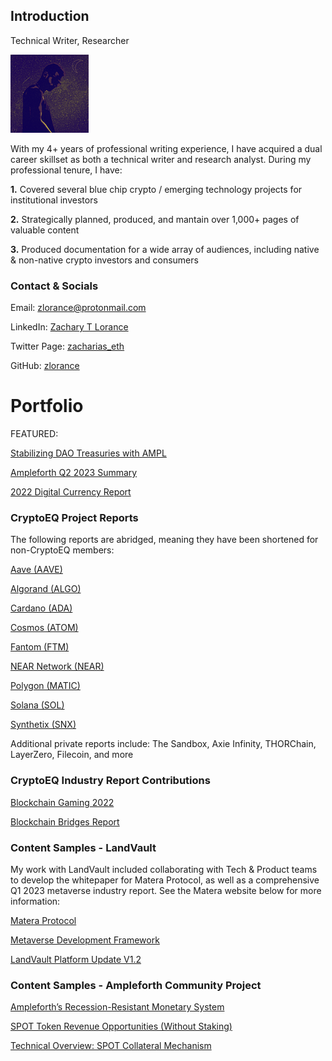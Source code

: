 ## Introduction

Technical Writer, Researcher


![profile_picture](profile-pic.png)


With my 4+ years of professional writing experience, I have acquired a dual career skillset as both a technical writer and research analyst. 
During my professional tenure, I have:

**1.** Covered several blue chip crypto / emerging technology projects for institutional investors

**2.** Strategically planned, produced, and mantain over 1,000+ pages of valuable content

**3.** Produced documentation for a wide array of audiences, including native & non-native crypto investors and consumers


### Contact & Socials

Email: zlorance@protonmail.com

LinkedIn: 
[Zachary T Lorance](https://www.linkedin.com/in/zacharytlorance/)

Twitter Page:
[zacharias_eth](https://twitter.com/zacharias_eth)

GitHub:
[zlorance](https://github.com/zlorance)


# Portfolio

FEATURED:

[Stabilizing DAO Treasuries with AMPL](https://medium.com/@documentingampl/stabilizing-dao-treasuries-with-ampleforth-an-elastic-supply-approach-for-long-term-resilience-in-1ce7b0958989)

[Ampleforth Q2 2023 Summary]([https://documentingampl.medium.com/documenting-ampl-spot-q1-2023-performance-summary-c82225e19dbe](https://medium.com/@documentingampl/documenting-ampl-spot-q2-2023-performance-summary-f71a03116910))

[2022 Digital Currency Report](currency-report-2022.pdf)




### CryptoEQ Project Reports

The following reports are abridged, meaning they have been shortened for non-CryptoEQ members:

[Aave (AAVE)](https://www.cryptoeq.io/corereports/aave-abridged)

[Algorand (ALGO)](https://www.cryptoeq.io/corereports/algorand-abridged)

[Cardano (ADA)](https://www.cryptoeq.io/corereports/cardano-abridged)

[Cosmos (ATOM)](https://www.cryptoeq.io/corereports/cosmos-abridged)

[Fantom (FTM)](https://www.cryptoeq.io/corereports/fantom-abridged)

[NEAR Network (NEAR)](https://www.cryptoeq.io/corereports/near-protocol-abridged)

[Polygon (MATIC)](https://www.cryptoeq.io/corereports/polygon-abridged)

[Solana (SOL)](https://www.cryptoeq.io/corereports/solana-abridged)

[Synthetix (SNX)](https://www.cryptoeq.io/corereports/synthetix-abridged)

Additional private reports include: The Sandbox, Axie Infinity, THORChain, LayerZero, Filecoin, and more


### CryptoEQ Industry Report Contributions

[Blockchain Gaming 2022](https://www.cryptoeq.io/research/blockchain-gaming-2022)

[Blockchain Bridges Report](https://www.cryptoeq.io/research/bridge-report)




### Content Samples - LandVault

My work with LandVault included collaborating with Tech & Product teams to develop the whitepaper for Matera Protocol, as well as a comprehensive Q1 2023 metaverse industry report. See the Matera website below for more information:

[Matera Protocol](https://matera.landvault.io/)

[Metaverse Development Framework](https://landvault.io/blog/build-accelerate-scale)

[LandVault Platform Update V1.2](https://landvault.io/blog/landvault-platform-nov-update)




### Content Samples - Ampleforth Community Project

[Ampleforth’s Recession-Resistant Monetary System](https://documentingampl.medium.com/ampleforths-recession-resistant-monetary-system-reducing-risk-in-crypto-a9689cecf9cd)

[SPOT Token Revenue Opportunities (Without Staking)](https://documentingampl.medium.com/how-the-spot-token-offers-gains-without-staking-dad900a483b4)

[Technical Overview: SPOT Collateral Mechanism](https://documentingampl.medium.com/how-the-spot-token-achieves-a-stable-value-e769f7a94498)


